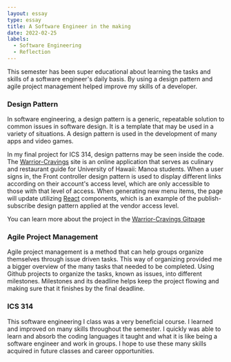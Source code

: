 ```yaml
---
layout: essay
type: essay
title: A Software Engineer in the making
date: 2022-02-25
labels:
  - Software Engineering
  - Reflection
---
```

This semester has been super educational about learning the tasks and skills of a software engineer's daily basis. By using a design pattern and agile project management helped improve my skills of a developer.

### Design Pattern
In software engineering, a design pattern is a generic, repeatable solution to common issues in software design. It is a template that may be used in a variety of situations. A design pattern is used in the development of many apps and video games.

In my final project for ICS 314, design patterns may be seen inside the code. The <a href="https://louie808.github.io/projects/warrior-cravings">Warrior-Cravings</a> site is an online application that serves as culinary and restaurant guide for University of Hawaii: Manoa students. When a user signs in, the Front controller design pattern is used to display different links according on their account's access level, which are only accessible to those with that level of access. When generating new menu items, the page will update utilizing <a href="https://reactjs.org/">React</a> components, which is an example of the publish-subscribe design pattern applied at the vendor access level.


You can learn more about the project in the <a href="https://github.com/warrior-cravings"><i class="large github icon"></i>Warrior-Cravings Gitpage</a>

### Agile Project Management
Agile project management is a method that can help groups organize themselves through issue driven tasks. This way of organizing provided me a bigger overview of the many tasks that needed to be completed. Using <i class="large github icon"></i>Github projects to organize the tasks, known as issues, into different milestones. Milestones and its deadline helps keep the project flowing and making sure that it finishes by the final deadline.

### ICS 314
This software engineering I class was a very beneficial course. I learned and improved on many skills throughout the semester. I quickly was able to learn and absorb the coding languages it taught and what it is like being a software engineer and work in groups. I hope to use these many skills acquired in future classes and career opportunities.